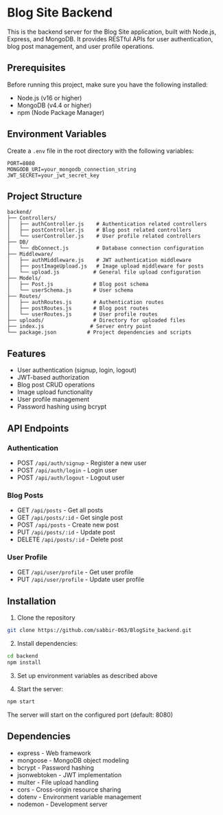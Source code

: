 # Blog Site Backend

This is the backend server for the Blog Site application, built with Node.js, Express, and MongoDB. It provides RESTful APIs for user authentication, blog post management, and user profile operations.

## Prerequisites

Before running this project, make sure you have the following installed:
- Node.js (v16 or higher)
- MongoDB (v4.4 or higher)
- npm (Node Package Manager)

## Environment Variables

Create a `.env` file in the root directory with the following variables:
```env
PORT=8080
MONGODB_URI=your_mongodb_connection_string
JWT_SECRET=your_jwt_secret_key
```

## Project Structure

```
backend/
├── Controllers/
│   ├── authController.js    # Authentication related controllers
│   ├── postController.js    # Blog post related controllers
│   └── userController.js    # User profile related controllers
├── DB/
│   └── dbConnect.js         # Database connection configuration
├── Middleware/
│   ├── authMiddleware.js    # JWT authentication middleware
│   ├── postImageUpload.js   # Image upload middleware for posts
│   └── upload.js           # General file upload configuration
├── Models/
│   ├── Post.js             # Blog post schema
│   └── userSchema.js       # User schema
├── Routes/
│   ├── authRoutes.js       # Authentication routes
│   ├── postRoutes.js       # Blog post routes
│   └── userRoutes.js       # User profile routes
├── uploads/                # Directory for uploaded files
├── index.js               # Server entry point
└── package.json          # Project dependencies and scripts
```

## Features

- User authentication (signup, login, logout)
- JWT-based authorization
- Blog post CRUD operations
- Image upload functionality
- User profile management
- Password hashing using bcrypt

## API Endpoints

### Authentication
- POST `/api/auth/signup` - Register a new user
- POST `/api/auth/login` - Login user
- POST `/api/auth/logout` - Logout user

### Blog Posts
- GET `/api/posts` - Get all posts
- GET `/api/posts/:id` - Get single post
- POST `/api/posts` - Create new post
- PUT `/api/posts/:id` - Update post
- DELETE `/api/posts/:id` - Delete post

### User Profile
- GET `/api/user/profile` - Get user profile
- PUT `/api/user/profile` - Update user profile

## Installation

1. Clone the repository
```bash
git clone https://github.com/sabbir-063/BlogSite_backend.git
```

2. Install dependencies:
```bash
cd backend
npm install
```

3. Set up environment variables as described above

4. Start the server:
```bash
npm start
```

The server will start on the configured port (default: 8080)

## Dependencies

- express - Web framework
- mongoose - MongoDB object modeling
- bcrypt - Password hashing
- jsonwebtoken - JWT implementation
- multer - File upload handling
- cors - Cross-origin resource sharing
- dotenv - Environment variable management
- nodemon - Development server


